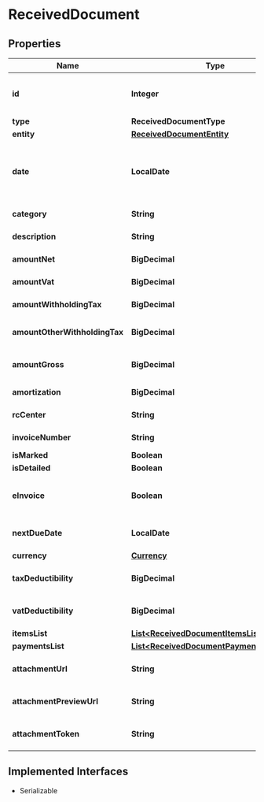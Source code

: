 

# ReceivedDocument


## Properties

Name | Type | Description | Notes
------------ | ------------- | ------------- | -------------
**id** | **Integer** | Unique identifier of the document. |  [optional]
**type** | **ReceivedDocumentType** |  |  [optional]
**entity** | [**ReceivedDocumentEntity**](ReceivedDocumentEntity.md) |  | 
**date** | **LocalDate** | Date of the document [If not specified, today date is used]. |  [optional]
**category** | **String** | Document category. |  [optional]
**description** | **String** | Document description. |  [optional]
**amountNet** | **BigDecimal** | Total net amount. |  [optional]
**amountVat** | **BigDecimal** | Total vat amount. |  [optional]
**amountWithholdingTax** | **BigDecimal** | Withholding tax amount. |  [optional]
**amountOtherWithholdingTax** | **BigDecimal** | Other withholding tax amount. |  [optional]
**amountGross** | **BigDecimal** | [Read Only] Total gross amount. |  [optional] [readonly]
**amortization** | **BigDecimal** | Amortization value |  [optional]
**rcCenter** | **String** | Revenue center. |  [optional]
**invoiceNumber** | **String** | Invoice number |  [optional]
**isMarked** | **Boolean** |  |  [optional]
**isDetailed** | **Boolean** |  |  [optional]
**eInvoice** | **Boolean** | [Read Only] Indicates if this is an e-invoice. |  [optional]
**nextDueDate** | **LocalDate** | [Read Only] Next due date. |  [optional] [readonly]
**currency** | [**Currency**](Currency.md) |  |  [optional]
**taxDeductibility** | **BigDecimal** | Tax deducibility percentage. |  [optional]
**vatDeductibility** | **BigDecimal** | Vat deducibility percentage. |  [optional]
**itemsList** | [**List&lt;ReceivedDocumentItemsListItem&gt;**](ReceivedDocumentItemsListItem.md) |  |  [optional]
**paymentsList** | [**List&lt;ReceivedDocumentPaymentsListItem&gt;**](ReceivedDocumentPaymentsListItem.md) |  |  [optional]
**attachmentUrl** | **String** | [Read Only] Attachment url. |  [optional] [readonly]
**attachmentPreviewUrl** | **String** | [Read Only] Attachment preview url. |  [optional] [readonly]
**attachmentToken** | **String** | Uploaded attachement token. |  [optional]


## Implemented Interfaces

* Serializable


